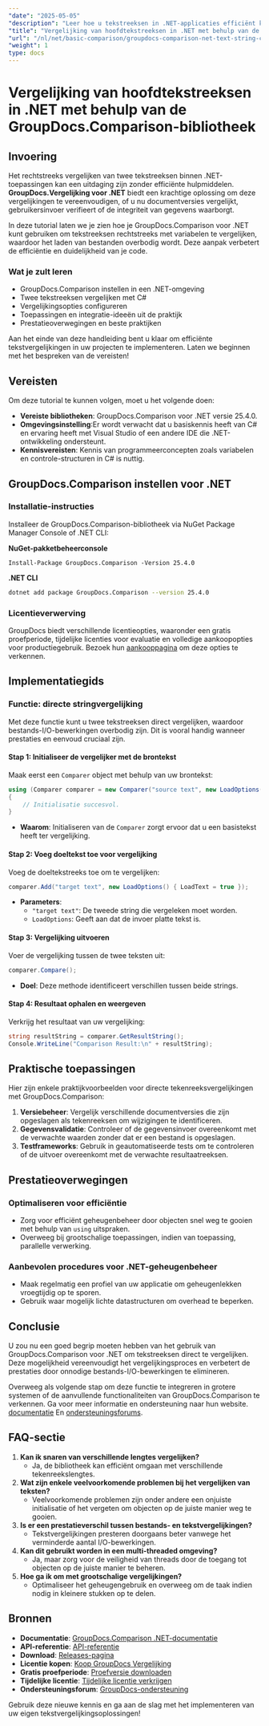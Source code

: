 ```yaml
---
"date": "2025-05-05"
"description": "Leer hoe u tekstreeksen in .NET-applicaties efficiënt kunt vergelijken met behulp van de krachtige GroupDocs.Comparison-bibliotheek. Stroomlijn uw code met deze gedetailleerde tutorial."
"title": "Vergelijking van hoofdtekstreeksen in .NET met behulp van de GroupDocs.Comparison-bibliotheek"
"url": "/nl/net/basic-comparison/groupdocs-comparison-net-text-string-compare/"
"weight": 1
type: docs
---
```

# Vergelijking van hoofdtekstreeksen in .NET met behulp van de GroupDocs.Comparison-bibliotheek

## Invoering

Het rechtstreeks vergelijken van twee tekstreeksen binnen .NET-toepassingen kan een uitdaging zijn zonder efficiënte hulpmiddelen. **GroupDocs.Vergelijking voor .NET** biedt een krachtige oplossing om deze vergelijkingen te vereenvoudigen, of u nu documentversies vergelijkt, gebruikersinvoer verifieert of de integriteit van gegevens waarborgt.

In deze tutorial laten we je zien hoe je GroupDocs.Comparison voor .NET kunt gebruiken om tekstreeksen rechtstreeks met variabelen te vergelijken, waardoor het laden van bestanden overbodig wordt. Deze aanpak verbetert de efficiëntie en duidelijkheid van je code.

### Wat je zult leren
- GroupDocs.Comparison instellen in een .NET-omgeving
- Twee tekstreeksen vergelijken met C#
- Vergelijkingsopties configureren
- Toepassingen en integratie-ideeën uit de praktijk
- Prestatieoverwegingen en beste praktijken

Aan het einde van deze handleiding bent u klaar om efficiënte tekstvergelijkingen in uw projecten te implementeren. Laten we beginnen met het bespreken van de vereisten!

## Vereisten

Om deze tutorial te kunnen volgen, moet u het volgende doen:

- **Vereiste bibliotheken**: GroupDocs.Comparison voor .NET versie 25.4.0.
- **Omgevingsinstelling**:Er wordt verwacht dat u basiskennis heeft van C# en ervaring heeft met Visual Studio of een andere IDE die .NET-ontwikkeling ondersteunt.
- **Kennisvereisten**: Kennis van programmeerconcepten zoals variabelen en controle-structuren in C# is nuttig.

## GroupDocs.Comparison instellen voor .NET

### Installatie-instructies

Installeer de GroupDocs.Comparison-bibliotheek via NuGet Package Manager Console of .NET CLI:

**NuGet-pakketbeheerconsole**
```shell
Install-Package GroupDocs.Comparison -Version 25.4.0
```

**.NET CLI**
```bash
dotnet add package GroupDocs.Comparison --version 25.4.0
```

### Licentieverwerving

GroupDocs biedt verschillende licentieopties, waaronder een gratis proefperiode, tijdelijke licenties voor evaluatie en volledige aankoopopties voor productiegebruik. Bezoek hun [aankooppagina](https://purchase.groupdocs.com/buy) om deze opties te verkennen.

## Implementatiegids

### Functie: directe stringvergelijking

Met deze functie kunt u twee tekstreeksen direct vergelijken, waardoor bestands-I/O-bewerkingen overbodig zijn. Dit is vooral handig wanneer prestaties en eenvoud cruciaal zijn.

#### Stap 1: Initialiseer de vergelijker met de brontekst
Maak eerst een `Comparer` object met behulp van uw brontekst:

```csharp
using (Comparer comparer = new Comparer("source text", new LoadOptions() { LoadText = true }))
{
    // Initialisatie succesvol.
}
```
- **Waarom**: Initialiseren van de `Comparer` zorgt ervoor dat u een basistekst heeft ter vergelijking.

#### Stap 2: Voeg doeltekst toe voor vergelijking
Voeg de doeltekstreeks toe om te vergelijken:

```csharp
comparer.Add("target text", new LoadOptions() { LoadText = true });
```
- **Parameters**:
  - `"target text"`: De tweede string die vergeleken moet worden.
  - `LoadOptions`: Geeft aan dat de invoer platte tekst is.

#### Stap 3: Vergelijking uitvoeren
Voer de vergelijking tussen de twee teksten uit:

```csharp
comparer.Compare();
```
- **Doel**: Deze methode identificeert verschillen tussen beide strings.

#### Stap 4: Resultaat ophalen en weergeven
Verkrijg het resultaat van uw vergelijking:

```csharp
string resultString = comparer.GetResultString();
Console.WriteLine("Comparison Result:\n" + resultString);
```

## Praktische toepassingen

Hier zijn enkele praktijkvoorbeelden voor directe tekenreeksvergelijkingen met GroupDocs.Comparison:

1. **Versiebeheer**: Vergelijk verschillende documentversies die zijn opgeslagen als tekenreeksen om wijzigingen te identificeren.
2. **Gegevensvalidatie**: Controleer of de gegevensinvoer overeenkomt met de verwachte waarden zonder dat er een bestand is opgeslagen.
3. **Testframeworks**: Gebruik in geautomatiseerde tests om te controleren of de uitvoer overeenkomt met de verwachte resultaatreeksen.

## Prestatieoverwegingen

### Optimaliseren voor efficiëntie
- Zorg voor efficiënt geheugenbeheer door objecten snel weg te gooien met behulp van `using` uitspraken.
- Overweeg bij grootschalige toepassingen, indien van toepassing, parallelle verwerking.

### Aanbevolen procedures voor .NET-geheugenbeheer
- Maak regelmatig een profiel van uw applicatie om geheugenlekken vroegtijdig op te sporen.
- Gebruik waar mogelijk lichte datastructuren om overhead te beperken.

## Conclusie

U zou nu een goed begrip moeten hebben van het gebruik van GroupDocs.Comparison voor .NET om tekstreeksen direct te vergelijken. Deze mogelijkheid vereenvoudigt het vergelijkingsproces en verbetert de prestaties door onnodige bestands-I/O-bewerkingen te elimineren.

Overweeg als volgende stap om deze functie te integreren in grotere systemen of de aanvullende functionaliteiten van GroupDocs.Comparison te verkennen. Ga voor meer informatie en ondersteuning naar hun website. [documentatie](https://docs.groupdocs.com/comparison/net/) En [ondersteuningsforums](https://forum.groupdocs.com/c/comparison/).

## FAQ-sectie

1. **Kan ik snaren van verschillende lengtes vergelijken?**
   - Ja, de bibliotheek kan efficiënt omgaan met verschillende tekenreekslengtes.
2. **Wat zijn enkele veelvoorkomende problemen bij het vergelijken van teksten?**
   - Veelvoorkomende problemen zijn onder andere een onjuiste initialisatie of het vergeten om objecten op de juiste manier weg te gooien.
3. **Is er een prestatieverschil tussen bestands- en tekstvergelijkingen?**
   - Tekstvergelijkingen presteren doorgaans beter vanwege het verminderde aantal I/O-bewerkingen.
4. **Kan dit gebruikt worden in een multi-threaded omgeving?**
   - Ja, maar zorg voor de veiligheid van threads door de toegang tot objecten op de juiste manier te beheren.
5. **Hoe ga ik om met grootschalige vergelijkingen?**
   - Optimaliseer het geheugengebruik en overweeg om de taak indien nodig in kleinere stukken op te delen.

## Bronnen
- **Documentatie**: [GroupDocs.Comparison .NET-documentatie](https://docs.groupdocs.com/comparison/net/)
- **API-referentie**: [API-referentie](https://reference.groupdocs.com/comparison/net/)
- **Download**: [Releases-pagina](https://releases.groupdocs.com/comparison/net/)
- **Licentie kopen**: [Koop GroupDocs Vergelijking](https://purchase.groupdocs.com/buy)
- **Gratis proefperiode**: [Proefversie downloaden](https://releases.groupdocs.com/comparison/net/)
- **Tijdelijke licentie**: [Tijdelijke licentie verkrijgen](https://purchase.groupdocs.com/temporary-license/)
- **Ondersteuningsforum**: [GroupDocs-ondersteuning](https://forum.groupdocs.com/c/comparison/)

Gebruik deze nieuwe kennis en ga aan de slag met het implementeren van uw eigen tekstvergelijkingsoplossingen!